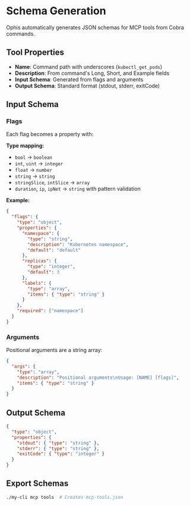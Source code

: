 # Schema Generation

Ophis automatically generates JSON schemas for MCP tools from Cobra commands.

## Tool Properties

- **Name**: Command path with underscores (`kubectl_get_pods`)
- **Description**: From command's Long, Short, and Example fields
- **Input Schema**: Generated from flags and arguments
- **Output Schema**: Standard format (stdout, stderr, exitCode)

## Input Schema

### Flags

Each flag becomes a property with:

**Type mapping:**
- `bool` → `boolean`
- `int`, `uint` → `integer`  
- `float` → `number`
- `string` → `string`
- `stringSlice`, `intSlice` → `array`
- `duration`, `ip`, `ipNet` → `string` with pattern validation

**Example:**
```json
{
  "flags": {
    "type": "object",
    "properties": {
      "namespace": {
        "type": "string",
        "description": "Kubernetes namespace",
        "default": "default"
      },
      "replicas": {
        "type": "integer",
        "default": 3
      },
      "labels": {
        "type": "array",
        "items": { "type": "string" }
      }
    },
    "required": ["namespace"]
  }
}
```

### Arguments

Positional arguments are a string array:

```json
{
  "args": {
    "type": "array",
    "description": "Positional arguments\nUsage: [NAME] [flags]",
    "items": { "type": "string" }
  }
}
```

## Output Schema

```json
{
  "type": "object",
  "properties": {
    "stdout": { "type": "string" },
    "stderr": { "type": "string" },
    "exitCode": { "type": "integer" }
  }
}
```

## Export Schemas

```bash
./my-cli mcp tools  # Creates mcp-tools.json
```
